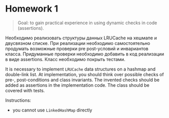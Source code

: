 # Homework 1

> Goal: to gain practical experience in using dynamic checks in code (assertions).

Необходимо реализовать структуры данных LRUCache на хешмапе и двусвязном списке. При реализации необходимо самостоятельно продумать возможные проверки pre post-условий и инвариантов класса. Придуманные проверки необходимо добавить в код реализации в виде assertions. Класс необходимо покрыть тестами.

It is necessary to implement `LRUCache` data structures on a hashmap and
double-link list. At implementation, you should think over possible checks
of pre-, post-conditions and class invariants. The invented checks should
be added as assertions in the implementation code.
The class should be covered with tests.

Instructions:

+ you cannot use `LinkedHashMap` directly
